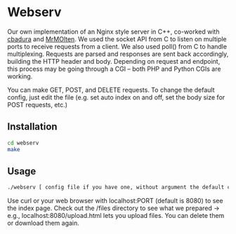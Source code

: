 # Webserv

Our own implementation of an Nginx style server in C++, co-worked with [cbadura](https://github.com/cbadura) and [MrMOlten](https://github.com/MrM0lten). We used the socket API from C to listen on multiple ports to receive requests from a client. We also used poll() from C to handle multiplexing. Requests are parsed and responses are sent back accordingly, building the HTTP header and body. Depending on request and endpoint, this process may be going through a CGI – both PHP and Python CGIs are working.

You can make GET, POST, and DELETE requests. To change the default config, just edit the file (e.g. set auto index on and off, set the body size for POST requests, etc.)

## Installation

```bash
cd webserv
make
```

## Usage

```bash
./webserv [ config file if you have one, without argument the default config will be loaded ]
```

Use curl or your web browser with localhost:PORT (default is 8080) to see the index page. Check out the /files directory to see what we prepared -> e.g., localhost:8080/upload.html lets you upload files. You can delete them or download them again.
